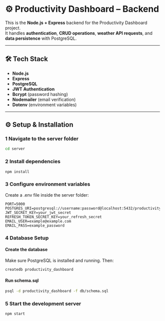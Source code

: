 # ⚙️ Productivity Dashboard – Backend

This is the **Node.js + Express** backend for the Productivity Dashboard project.  
It handles **authentication**, **CRUD operations**, **weather API requests**, and **data persistence** with PostgreSQL.

---

## 🛠 Tech Stack

- **Node.js**
- **Express**
- **PostgreSQL**
- **JWT Authentication**
- **Bcrypt** (password hashing)
- **Nodemailer** (email verification)
- **Dotenv** (environment variables)

---

## ⚙️ Setup & Installation

### 1 Navigate to the server folder

```bash
cd server
```
### 2 Install dependencies

```bash
npm install
```
### 3 Configure environment variables
Create a .env file inside the server folder:
```plaintext
PORT=5000
POSTGRES_URI=postgresql://username:password@localhost:5432/productivity_dashboard
JWT_SECRET_KEY=your_jwt_secret
REFRESH_TOKEN_SECRET_KEY=your_refresh_secret
EMAIL_USER=example@example.com
EMAIL_PASS=example_password
```
### 4 Database Setup
#### Create the database
Make sure PostgreSQL is installed and running. Then:
```bash
createdb productivity_dashboard
```
#### Run schema.sql
```bash
psql -d productivity_dashboard -f db/schema.sql
```

### 5 Start the development server
```bash
npm start
```
